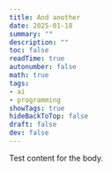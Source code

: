 ```yaml
---
title: And another
date: 2025-01-18
summary: ""
description: ""
toc: false
readTime: true
autonumber: false
math: true
tags: 
- ai
- programming
showTags: true
hideBackToTop: false
draft: false
dev: false
---
```


Test content for the body.